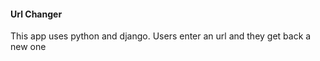 <h4>Url Changer</h4>

<p>This app uses python and django. Users enter an url and they get back a new one</p>
